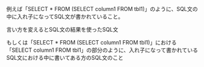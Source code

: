 例えば「SELECT * FROM (SELECT column1 FROM tbl1)」のように、SQL文の中に入れ子になってSQL文が書かれていること。

言い方を変えるとSQL文の結果を使ったSQL文

もしくは「SELECT * FROM (SELECT column1 FROM tbl1)」における「SELECT column1 FROM tbl1」の部分のように、入れ子になって書かれているSQL文における中に書いてある方のSQL文のこと
